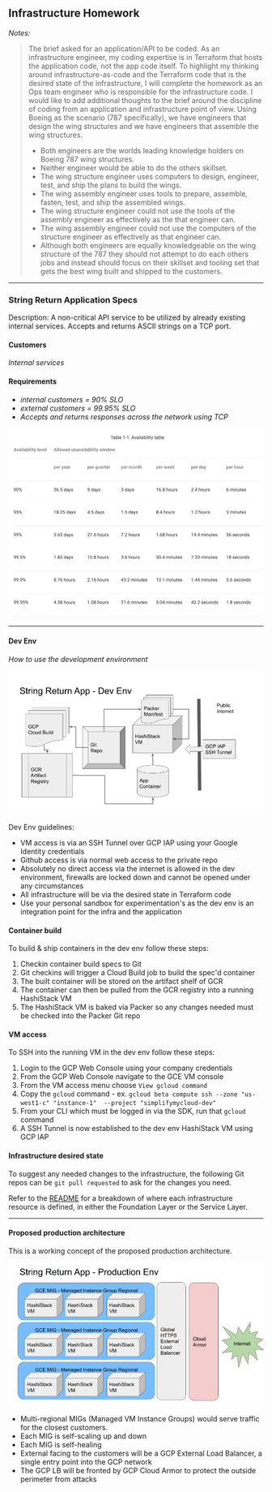## Infrastructure Homework

_Notes:_

> The brief asked for an application/API to be coded.  As an infrastructure engineer, my coding expertise is in Terraform that hosts the application code, not the app code itself.  To highlight my thinking around infrastructure-as-code and the Terraform code that is the desired state of the infrastructure, I will complete the homework as an Ops team engineer who is responsible for the infrastructure code.
> I would like to add additional thoughts to the brief around the discipline of coding from an application and infrastructure point of view.
> Using Boeing as the scenario (787 specifically), we have engineers that design the wing structures and we have engineers that assemble the wing structures.  
> * Both engineers are the worlds leading knowledge holders on Boeing 787 wing structures. 
> * Neither engineer would be able to do the others skillset.
> * The wing structure engineer uses computers to design, engineer, test, and ship the plans to build the wings.
> * The wing assembly engineer uses tools to prepare, assemble, fasten, test, and ship the assembled wings.
> * The wing structure engineer could not use the tools of the assembly engineer as effectively as the that engineer can.
> * The wing assembly engineer could not use the computers of the structure engineer as effectively as that engineer can.
> * Although both engineers are equally knowledgeable on the wing structure of the 787 they should not attempt to do each others jobs and instead should focus on their skillset and tooling set that gets the best wing built and shipped to the customers.

---

### String Return Application Specs

Description: A non-critical API service to be utilized by already existing internal services.  Accepts and returns ASCII strings on a TCP port.

#### Customers

_Internal services_

#### Requirements

* _internal customers = 90% SLO_
* _external customers = 99.95% SLO_
* _Accepts and returns responses across the network using TCP_

![availability_table](availability_table.png)

---

#### Dev Env 

_How to use the development environment_

![dev_env_process_map](dev_env_process_map.png)

Dev Env guidelines:

* VM access is via an SSH Tunnel over GCP IAP using your Google Identity credentials
* Github access is via normal web access to the private repo
* Absolutely no direct access via the internet is allowed in the dev environment, firewalls are locked down and cannot be opened under any circumstances
* All infrastructure will be via the desired state in Terraform code
* Use your personal sandbox for experimentation's as the dev env is an integration point for the infra and the application

#### Container build

To build & ship containers in the dev env follow these steps:

1. Checkin container build specs to Git
2. Git checkins will trigger a Cloud Build job to build the spec'd container
3. The built container will be stored on the artifact shelf of GCR
4. The container can then be pulled from the GCR registry into a running HashiStack VM
5. The HashiStack VM is baked via Packer so any changes needed must be checked into the Packer Git repo

#### VM access

To SSH into the running VM in the dev env follow these steps:

1. Login to the GCP Web Console using your company credentials
2. From the GCP Web Console navigate to the GCE VM console
3. From the VM access menu choose `View gcloud command`
4. Copy the `gcloud` command - ex. `gcloud beta compute ssh --zone "us-west1-c" "instance-1"  --project "simplifymycloud-dev"`
5. From your CLI which must be logged in via the SDK, run that `gcloud` command
6. A SSH Tunnel is now established to the dev env HashiStack VM using GCP IAP

#### Infrastructure desired state

To suggest any needed changes to the infrastructure, the following Git repos can be `git pull requested` to ask for the changes you need.

Refer to the [README](README.md) for a breakdown of where each infrastructure resource is defined, in either the Foundation Layer or the Service Layer.

---

#### Proposed production architecture

This is a working concept of the proposed production architecture. 

![prod_arch](prod_arch.png)

* Multi-regional MIGs (Managed VM Instance Groups) would serve traffic for the closest customers.
* Each MIG is self-scaling up and down
* Each MIG is self-healing
* External facing to the customers will be a GCP External Load Balancer, a single entry point into the GCP network
* The GCP LB will be fronted by GCP Cloud Armor to protect the outside perimeter from attacks


